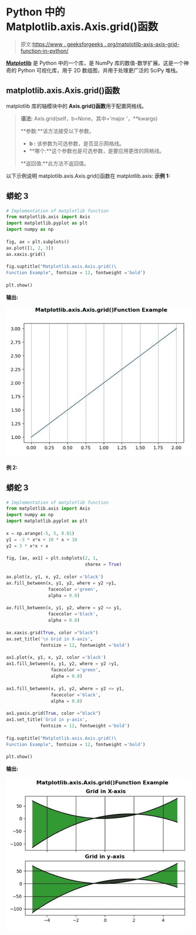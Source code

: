# Python 中的 Matplotlib.axis.Axis.grid()函数

> 原文:[https://www . geeksforgeeks . org/matplotlib-axis-axis-grid-function-in-python/](https://www.geeksforgeeks.org/matplotlib-axis-axis-grid-function-in-python/)

[**Matplotlib**](https://www.geeksforgeeks.org/python-introduction-matplotlib/) 是 Python 中的一个库，是 NumPy 库的数值-数学扩展。这是一个神奇的 Python 可视化库，用于 2D 数组图，并用于处理更广泛的 SciPy 堆栈。

## matplotlib.axis.Axis.grid()函数

matplotlib 库的轴模块中的 **Axis.grid()函数**用于配置网格线。

> **语法:** Axis.grid(self，b=None，其中='major '，**kwargs)
> 
> **参数:**该方法接受以下参数。
> 
> *   **b :** 该参数为可选参数，是否显示网格线。
> *   **哪个:**这个参数也是可选参数，是要应用更改的网格线。
> 
> **返回值:**此方法不返回值。

以下示例说明 matplotlib.axis.Axis.grid()函数在 matplotlib.axis:
**示例 1:**

## 蟒蛇 3

```py
# Implementation of matplotlib function 
from matplotlib.axis import Axis  
import matplotlib.pyplot as plt 
import numpy as np 

fig, ax = plt.subplots() 
ax.plot([1, 2, 3]) 
ax.xaxis.grid() 

fig.suptitle("Matplotlib.axis.Axis.grid()\
Function Example", fontsize = 12, fontweight ='bold')

plt.show()
```

**输出:**

![](img/68ec49a365949d5d54c7ff7937e8b280.png)

**例 2:**

## 蟒蛇 3

```py
# Implementation of matplotlib function 
from matplotlib.axis import Axis  
import numpy as np 
import matplotlib.pyplot as plt 

x = np.arange(-5, 5, 0.01) 
y1 = -3 * x*x + 10 * x + 10
y2 = 3 * x*x + x 

fig, [ax, ax1] = plt.subplots(2, 1,  
                              sharex = True) 

ax.plot(x, y1, x, y2, color ='black') 
ax.fill_between(x, y1, y2, where = y2 >y1, 
                facecolor ='green', 
                alpha = 0.8) 

ax.fill_between(x, y1, y2, where = y2 <= y1,  
                facecolor ='black',  
                alpha = 0.8) 

ax.xaxis.grid(True, color ="black") 
ax.set_title('\n Grid in X-axis', 
             fontsize = 12, fontweight ='bold') 

ax1.plot(x, y1, x, y2, color ='black') 
ax1.fill_between(x, y1, y2, where = y2 >y1,  
                 facecolor ='green', 
                 alpha = 0.8) 

ax1.fill_between(x, y1, y2, where = y2 <= y1, 
                 facecolor ='black',  
                 alpha = 0.8) 

ax1.yaxis.grid(True, color ="black")
ax1.set_title('Grid in y-axis', 
             fontsize = 12, fontweight ='bold') 

fig.suptitle("Matplotlib.axis.Axis.grid()\
Function Example", fontsize = 12, fontweight ='bold') 

plt.show()
```

**输出:**

![](img/7144a7b3ef69e62195703f291ab9442b.png)